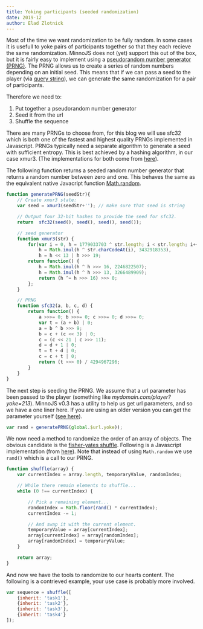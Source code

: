 ```yaml
---
title: Yoking participants (seeded randomization)
date: 2019-12
author: Elad Zlotnick
---
```


Most of the time we want randomization to be fully random.
In some cases it is usefull to yoke pairs of participants together so that they each recieve the same randomization.
MinnoJS does not (yet) support this out of the box, but it is fairly easy to implement using a [pseudorandom number generator (PRNG)](https://en.wikipedia.org/wiki/Pseudorandom_number_generator).
The PRNG allows us to create a series of random numbers depending on an initial seed.
This means that if we can pass a seed to the player (via [query string](https://en.wikipedia.org/wiki/Query_string)), we can generate the same randomization for a pair of participants.

Therefore we need to:

1. Put together a pseudorandom number generator
2. Seed it from the url 
3. Shuffle the sequence

There are many PRNGs to choose from, for this blog we will use sfc32 which is both one of the fastest and highest quality PRNGs implemented in Javascript.
PRNGs typically need a separate algorithm to generate a seed with sufficient entropy.
This is best achieved by a hashing algorithm, in our case xmur3.
(The implementations for both come from [here](https://stackoverflow.com/a/47593316/1400366)).

The following function returns a seeded random number generator that returns a random number between zero and one.
This behaves the same as the equivalent native Javacript function [Math.random](https://developer.mozilla.org/en-US/docs/Web/JavaScript/Reference/Global_Objects/Math/random).

```js
function generatePRNG(seedStr){
    // Create xmur3 state:
    var seed = xmur3(seedStr+''); // make sure that seed is string

    // Output four 32-bit hashes to provide the seed for sfc32.
    return  sfc32(seed(), seed(), seed(), seed());

    // seed generator
    function xmur3(str) {
        for(var i = 0, h = 1779033703 ^ str.length; i < str.length; i++)
            h = Math.imul(h ^ str.charCodeAt(i), 3432918353),
            h = h << 13 | h >>> 19;
        return function() {
            h = Math.imul(h ^ h >>> 16, 2246822507);
            h = Math.imul(h ^ h >>> 13, 3266489909);
            return (h ^= h >>> 16) >>> 0;
        };
    }

    // PRNG
    function sfc32(a, b, c, d) {
        return function() {
            a >>>= 0; b >>>= 0; c >>>= 0; d >>>= 0; 
            var t = (a + b) | 0;
            a = b ^ b >>> 9;
            b = c + (c << 3) | 0;
            c = (c << 21 | c >>> 11);
            d = d + 1 | 0;
            t = t + d | 0;
            c = c + t | 0;
            return (t >>> 0) / 4294967296;
        }
    }
}
```

The next step is seeding the PRNG.
We assume that a url parameter has been passed to the player (something like *mydomain.com/player?yoke=213*).
MinnoJS v0.3 has a utility to help us get url parameters, and so we have a one liner here.
If you are using an older version you can get the parameter yourself
([see here](https://stackoverflow.com/questions/979975/how-to-get-the-value-from-the-get-parameters)).

```js
var rand = generatePRNG(global.$url.yoke));
```

We now need a method to randomize the order of an array of objects.
The obvious candidate is the [fisher-yates shuffle](https://en.wikipedia.org/wiki/Fisher%E2%80%93Yates_shuffle).
Following is a Javascript implementation (from [here](https://stackoverflow.com/a/2450976/1400366)).
Note that instead of using `Math.random` we use `rand()` which is a call to our PRNG.

```js
function shuffle(array) {
    var currentIndex = array.length, temporaryValue, randomIndex;

    // While there remain elements to shuffle...
    while (0 !== currentIndex) {

        // Pick a remaining element...
        randomIndex = Math.floor(rand() * currentIndex);
        currentIndex -= 1;

        // And swap it with the current element.
        temporaryValue = array[currentIndex];
        array[currentIndex] = array[randomIndex];
        array[randomIndex] = temporaryValue;
    }

    return array;
}
```

And now we have the tools to randomize to our hearts content.
The following is a contrieved example, your use case is probably more involved.

```js
var sequence = shuffle([
    {inherit: 'task1'},
    {inherit: 'task2'},
    {inherit: 'task3'},
    {inherit: 'task4'}
]);
```

